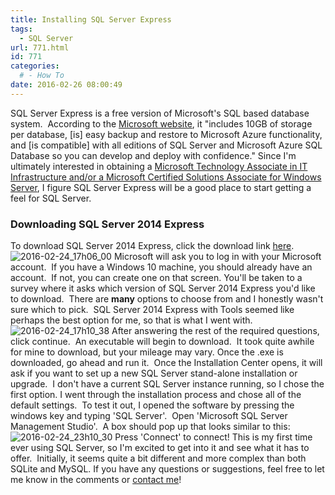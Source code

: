 ```yaml
---
title: Installing SQL Server Express
tags:
  - SQL Server
url: 771.html
id: 771
categories:
  # - How To
date: 2016-02-26 08:00:49
---
```


SQL Server Express is a free version of Microsoft's SQL based database system.  According to the [Microsoft website](https://www.microsoft.com/en-us/server-cloud/products/sql-server-editions/sql-server-express.aspx), it "includes 10GB of storage per database, \[is\] easy backup and restore to Microsoft Azure functionality, and \[is compatible\] with all editions of SQL Server and Microsoft Azure SQL Database so you can develop and deploy with confidence." Since I'm ultimately interested in obtaining a [Microsoft Technology Associate in IT Infrastructure and/or a Microsoft Certified Solutions Associate for Windows Server](https://www.microsoft.com/en-us/learning/windows-server-certification.aspx), I figure SQL Server Express will be a good place to start getting a feel for SQL Server.

### Downloading SQL Server 2014 Express

To download SQL Server 2014 Express, click the download link [here](https://www.microsoft.com/en-us/server-cloud/products/sql-server-editions/sql-server-express.aspx). ![2016-02-24_17h06_00](/wp-content/uploads/2016/02/2016-02-24_17h06_00.png) Microsoft will ask you to log in with your Microsoft account.  If you have a Windows 10 machine, you should already have an account.  If not, you can create one on that screen. You'll be taken to a survey where it asks which version of SQL Server 2014 Express you'd like to download.  There are **many** options to choose from and I honestly wasn't sure which to pick.  SQL Server 2014 Express with Tools seemed like perhaps the best option for me, so that is what I went with. ![2016-02-24_17h10_38](/wp-content/uploads/2016/02/2016-02-24_17h10_38.png) After answering the rest of the required questions, click continue.  An executable will begin to download.  It took quite awhile for mine to download, but your mileage may vary. Once the .exe is downloaded, go ahead and run it.  Once the Installation Center opens, it will ask if you want to set up a new SQL Server stand-alone installation or upgrade.  I don't have a current SQL Server instance running, so I chose the first option. I went through the installation process and chose all of the default settings.  To test it out, I opened the software by pressing the windows key and typing 'SQL Server'.  Open 'Microsoft SQL Server Management Studio'.  A box should pop up that looks similar to this: ![2016-02-24_23h10_30](/wp-content/uploads/2016/02/2016-02-24_23h10_30.png) Press 'Connect' to connect! This is my first time ever using SQL Server, so I'm excited to get into it and see what it has to offer.  Initially, it seems quite a bit different and more complex than both SQLite and MySQL. If you have any questions or suggestions, feel free to let me know in the comments or [contact me](/contact/)!